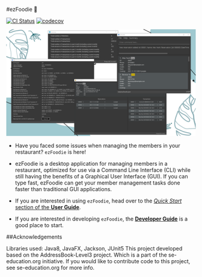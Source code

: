 #ezFoodie :takeout_box:

[![CI Status](https://github.com/AY2122S1-CS2103T-F12-4/tp/workflows/Java%20CI/badge.svg)](https://github.com/AY2122S1-CS2103T-F12-4/tp/actions)
[![codecov](https://codecov.io/gh/AY2122S1-CS2103T-F12-4/tp/branch/master/graph/badge.svg)](https://codecov.io/gh/AY2122S1-CS2103T-F12-4/tp)

![Ui](docs/images/Ui.png)


* Have you faced some issues when managing the members in your restaurant? `ezFoodie` is here!


* ezFoodie is a desktop application for managing members in a restaurant, optimized for use via a Command Line Interface (CLI)
while still having the benefits of a Graphical User Interface (GUI). If you can type fast, 
ezFoodie can get your member management tasks done faster than traditional GUI applications.


* If you are interested in using `ezFoodie`, head over to the [_Quick Start_ section of the **User Guide**](https://ay2021s1-cs2103t-f12-4.github.io/tp/UserGuide.html#quick-start).

* If you are interested in developing `ezFoodie`, the [**Developer Guide**](https://ay2021s1-cs2103t-f12-4.github.io/tp/DeveloperGuide.html) is a good place to start.

##Acknowledgements

Libraries used: Java8, JavaFX, Jackson, JUnit5
This project developed based on the AddressBook-Level3 project. Which is a part of the se-education.org initiative. 
If you would like to contribute code to this project, see se-education.org for more info.